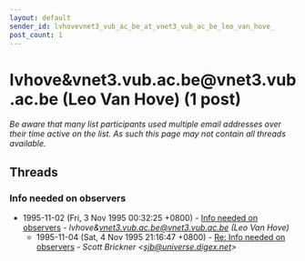 ```yaml
---
layout: default
sender_id: lvhovevnet3_vub_ac_be_at_vnet3_vub_ac_be_leo_van_hove_
post_count: 1
---
```


# lvhove&vnet3.vub.ac.be<span>@</span>vnet3.vub.ac.be (Leo Van Hove) (1 post)

_Be aware that many list participants used multiple email addresses over their time active on the list. As such this page may not contain all threads available._

## Threads

### Info needed on observers
+ 1995-11-02 (Fri, 3 Nov 1995 00:32:25 +0800) - [Info needed on observers](/archive/1995/11/9ba1649ed72743183004aaf898685a2dd26b69d55bf1a95bb5368ce16eb7e0e9) - _lvhove&vnet3.vub.ac.be@vnet3.vub.ac.be (Leo Van Hove)_
  + 1995-11-04 (Sat, 4 Nov 1995 21:16:47 +0800) - [Re: Info needed on observers](/archive/1995/11/ceb6cb483c0cb52b578e3776601598c13dbe336d16de8bb501b0bdfa5667fb68) - _Scott Brickner \<sjb@universe.digex.net\>_

